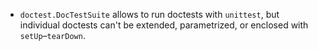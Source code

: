 * `doctest.DocTestSuite` allows to run doctests with `unittest`, but individual doctests can't be extended, parametrized, or enclosed with `setUp`–`tearDown`.
